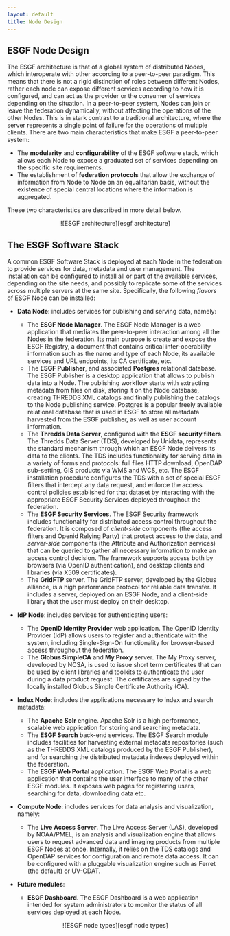 ```yaml
---
layout: default
title: Node Design
---
```


## ESGF Node Design
The ESGF architecture is that of a global system of distributed Nodes, which
interoperate with other according to a peer-to-peer paradigm. This means that
there is not a rigid distinction of roles between different Nodes, rather each
node can expose different services according to how it is configured, and can
act as the provider or the consumer of services depending on the situation. In a
peer-to-peer system, Nodes can join or leave the federation dynamically, without
affecting the operations of the other Nodes. This is in stark contrast to a
traditional architecture, where the server represents a single point of failure
for the operations of multiple clients. There are two main characteristics that
make ESGF a peer-to-peer system:

* The **modularity** and **configurability** of the ESGF software stack, which
allows each Node to expose a graduated set of services depending on the specific
site requirements.
* The establishment of **federation protocols** that allow the exchange of
information from Node to Node on an equalitarian basis, without the existence of
special central locations where the information is aggregated.

These two characteristics are described in more detail below.
<center>
![ESGF architecture][esgf architecture]
</center>

## The ESGF Software Stack
A common ESGF Software Stack is deployed at each Node in the federation to
provide services for data, metadata and user management. The installation can be
configured to install all or part of the available services, depending on the
site needs, and possibly to replicate some of the services across multiple
servers at the same site. Specifically, the following *flavors* of ESGF Node
can be installed:

* **Data Node**: includes services for publishing and serving data, namely:
    * The **ESGF Node Manager**. The ESGF Node Manager is a web application that
    mediates the peer-to-peer interaction among all the Nodes in the federation.
    Its main purpose is create and expose the ESGF Registry, a document that
    contains critical inter-operability information such as the name and type of
    each Node, its available services and URL endpoints, its CA certificate, etc.
    * The **ESGF Publisher**, and associated **Postgres** relational database.
    The ESGF Publisher is a desktop application that allows to publish data into
    a Node. The publishing workflow starts with extracting metadata from files
    on disk, storing it on the Node database, creating THREDDS XML catalogs and
    finally publishing the catalogs to the Node publishing service. Postgres is
    a popular freely available relational database that is used in ESGF to store
    all metadata harvested from the ESGF publisher, as well as user account
    information.
    * The **Thredds Data Server**, configured with the **ESGF security
    filters**. The Thredds Data Server (TDS), developed by Unidata, represents
    the standard mechanism through which an ESGF Node delivers its data to the
    clients. The TDS includes functionality for serving data in a variety of
    forms and protocols: full files HTTP download, OpenDAP sub-setting, GIS
    products via WMS and WCS, etc. The ESGF installation procedure configures
    the TDS with a set of special ESGF filters that intercept any data request,
    and enforce the access control policies established for that dataset by
    interacting with the appropriate ESGF Security Services deployed throughout
    the federation.
    * The **ESGF Security Services**. The ESGF Security framework includes
    functionality for distributed access control throughout the federation. It
    is composed of *client-side* components (the access filters and Openid
    Relying Party) that protect access to the data, and *server-side* components
    (the Attribute and Authorization services) that can be queried to gather all
    necessary information to make an access control decision. The framework
    supports access both by browsers (via OpenID authentication), and desktop
    clients and libraries (via X509 certificates).
    * The **GridFTP** server. The GridFTP server, developed by the Globus
    alliance, is a high performance protocol for reliable data transfer. It
    includes a server, deployed on an ESGF Node, and a client-side library that
    the user must deploy on their desktop.

* **IdP Node**: includes services for authenticating users:
    * The **OpenID Identity Provider** web application. The OpenID Identity
    Provider (IdP) allows users to register and authenticate with the system,
    including Single-Sign-On functionality for browser-based access throughout
    the federation.
    * The **Globus SimpleCA** and **My Proxy** server. The My Proxy server,
    developed by NCSA, is used to issue short term certificates that can be used
    by client libraries and toolkits to authenticate the user during a data
    product request. The certificates are signed by the locally installed Globus
    Simple Certificate Authority (CA).

* **Index Node**: includes the applications necessary to index and search
metadata:
    * The **Apache Solr** engine. Apache Solr is a high performance, scalable
    web application for storing and searching metadata.
    * The **ESGF Search** back-end services. The ESGF Search module includes
    facilities for harvesting external metadata repositories (such as the
    THREDDS XML catalogs produced by the ESGF Publisher), and for searching the
    distributed metadata indexes deployed within the federation.
    * The **ESGF Web Portal** application. The ESGF Web Portal is a web
    application that contains the user interface to many of the other ESGF
    modules. It exposes web pages for registering users, searching for data,
    downloading data etc.

* **Compute Node**: includes services for data analysis and visualization,
namely:
    * The **Live Access Server**. The Live Access Server (LAS), developed by
    NOAA/PMEL, is an analysis and visualization engine that allows users to
    request advanced data and imaging products from multiple ESGF Nodes at once.
    Internally, it relies on the TDS catalogs and OpenDAP services for
    configuration and remote data access. It can be configured with a pluggable
    visualization engine such as Ferret (the default) or UV-CDAT.

* **Future modules**:
    * **ESGF Dashboard**. The ESGF Dashboard is a web application intended for
    system administrators to monitor the status of all services deployed at each
    Node.
<center>
![ESGF node types][esgf node types]
</center>

[esgf node types]:  media/images/ESGFNodetypes-19.jpg
[esgf architecture]: media/images/Architecture.png
